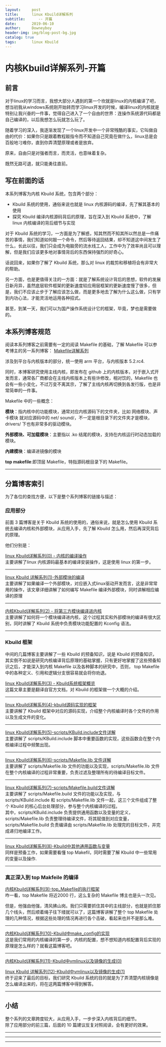 ```yaml
---
layout:     post   				    
title:      linux Kbuild详解系列 		
subtitle:      -- 开篇 
date:       2019-06-10 				
author:     Downeyboy 				
header-img: img/blog-post-bg.jpg	
catalog: true 					
tags:	    linux Kbuild
---
```


# 内核Kbuild详解系列-开篇

## 前言  
对于linux的学习而言，我想大部分人遇到的第一个坎就是linux的内核编译了吧，想当初我从windows系统刚开始转而学习linux开发的时候，编译linux的内核就是特别让我兴奋的一件事，觉得自己进入了一个自由的世界：连操作系统源代码都是自己编译的，以后我想怎么玩就怎么玩了。  

随着学习的深入，我逐渐发现了一个linux开发中一个非常残酷的事实，它叫做自由的代价：如果你只是跟着教程敲指令而不知道自己究竟在做什么，linux总是会百般地刁难你，直到你弄清楚原理或者是放弃。   

原来，自由只是对强者而言，而灵活，也意味着复杂。   

既然无路可退，就只能勇往直前。  

## 写在前面的话
本系列博客为内核 Kbuild 系统，包含两个部分：
* Kbuild 系统的使用，通俗来说也就是 linux 内核源码的编译，先了解其基本的使用
* 探究 Kbuild 编译内核源码背后的原理，旨在深入到 Kbuild 系统中，了解 linux 内核编译的背后细节与实现

对于 Kbuild 系统的学习，一方面是为了解惑，知其然而不知其所以然总是一件痛苦的事情，我们知道如何敲一个命令，然后等待返回结果，却不知道这中间发生了什么，长此以往，我们只会成为电脑旁的流水线工人，工作中为了效率尚且可以理解，但是我们应该更多地对事情背后的东西保持强烈的好奇心。  

话说回来，如果你了解了 Kbuild 系统，那么对 linux 的裁剪和移植将会有非常大的帮助。  

另一方面，也是更值得关注的一方面：就是了解系统设计背后的思想，软件的发展日新月异，虽然底层软件框架的更新速度较应用层框架的更新速度慢了很多，但是，我们不应该止步于了解应该怎么做，而是更多地去了解为什么这么做，只有学到内功心法，才能灵活地运用各种招式。  

甚至，到某一天，我们可以为国产操作系统设计它的框架，毕竟，梦也是需要做的。      

## 本系列博客规范

阅读本系列博客之前需要有一定的阅读 Makefile 的基础，了解 Makefile 可以参考博主的另一系列博客：
[Makefile详解系列](http://www.downeyboy.com/2019/05/14/makefile_series_sumary/)

涉及到平台与内核版本的部分，统一使用 arm 平台，与内核版本 5.2.rc4.

同时，本博客研究使用主线内核，即发布在 github 上的内核版本，对于嵌入式开发而言，通常各厂商都会在主线内核版本上有些许修改，相对饮的，Makefile 也会有一些小变化，不过万变不离其宗，了解了主线内核再切换到各发行版，也是非常简单的一件事。  

Makefile 中的一些概念：

**模块**：指内核中的功能模块，通常对应内核源码下的文件夹，比如 网络模块、声卡模块 就对应源码中的 net/ sound/，不一定是根目录下的文件夹才是模块，drivers/ 下也有非常多的驱动模块。  

**外部模块、可加载模块**：主要指以 .ko 结尾的模块，支持在内核运行时动态加载的模块。  

**內建模块**：编译进镜像的模块

**top makefile**:即顶层 Makefile，特指源码根目录下的 Makefile。 

****

## 分篇博客索引

为了各位的查找方便，以下是整个系列博客的链接与描述：


### 应用部分
前面 3 篇博客是关于 Kbuild 系统的使用的，通俗来说，就是怎么使用 Kbuild 系统去编译内核和外部模块，从应用入手，先了解 Kbuild 怎么用，然后再深究背后的原理。  

他们分别是：

[linux Kbuild详解系列(0) - 内核的编译操作](http://www.downeyboy.com/2019/06/11/Kbuild_series_0/)    
主要讲解了linux 内核源码最基本的编译安装操作，这是使用 linux 的第一步。  

***  

[linux Kbuild 详解系列(1)-外部模块的编译](http://www.downeyboy.com/2019/06/12/Kbuild_series_1/)  
主要讲解了如果编译一个外部模块，对应嵌入式linux驱动开发而言，这是非常常用的操作，该文章详细讲解了如何编写 Makefile 编译外部模块，同时讲解相应编译的原理

***  

[内核Kbuild详解系列(2) - 将第三方模块编译进内核](http://www.downeyboy.com/2019/06/13/Kbuild_series_2/)  
主要讲解了如何将一个模块编译进内核，这个过程其实和外部模块的编译有很大区别，同时讲解了 Kbuild 系统中负责模块功能配置的 Kconfig 语法。

***  

### Kbuild 框架
中间的几篇博客主要讲解了一些 Kbuild 的预备知识，说是 Kbuild 的预备知识，其实倒不如说是研究内核编译背后原理的基础掌握，只有更好地掌握了这些预备知识之后，才能深入到内核 Makefile 以及各种脚本的研究中，否则， top Makefile 中的各种定义、引用和逻辑分支很容易就会将你劝退。    

[linux Kbuild详解系列(3) - Kbuild系统框架概览](http://www.downeyboy.com/2019/06/14/Kbuild_series_3/)  
这篇文章主要是翻译自官方文档，对 Kbuild 的框架做一个大概的介绍。  

***  

[linux Kbuild详解系列(4)-kbuild源码实现的框架](http://www.downeyboy.com/2019/06/15/Kbuild_series_4/)  
主要讲解了 Kbuild 框架中对应的源码实现，介绍整个内核编译时各个文件的作用以及生成文件的变化。  

***  


[linux Kbuild详解系列(5)-scripts/KBuild.include文件详解](http://www.downeyboy.com/2019/06/16/Kbuild_series_5/)    
主要讲解了 scripts/KBuild.include 脚本中重要函数的实现，这些函数会在整个内核编译过程中频繁出现。  

***  

[linux Kbuild详解系列(6)-scripts/Makefile.lib 文件详解](http://www.downeyboy.com/2019/06/17/Kbuild_series_6/)  
主要讲解了 scripts/Makefile.lib 文件的功能以及实现，scripts/Makefile.lib 文件在整个内核编译的过程非常重要，负责过滤及整理所有的待编译目标文件。

***  

[linux Kbuild详解系列(7)-scripts/Makefile.build文件详解](http://www.downeyboy.com/2019/06/18/Kbuild_series_7/)  
主要讲解了 scripts/Makefile.build 文件的功能以及实现，与 scripts/KBuild.include 和 scripts/Makefile.lib 文件一起，这三个文件组成了整个 Kbuild 的核心后台处理部分，参与整个内核编译的过程。  
其中，scripts/KBuild.include 负责提供通用函数以及变量的定义， scripts/Makefile.lib 负责整理待编译文件，将其赋值到对应变量，scripts/Makefile.build 负责编译由 scripts/Makefile.lib 处理完的目标文件，并完成递归地编译工作。  

****  

[linux Kbuild详解系列(8)-Kbuild中其他通用函数与变量](http://www.downeyboy.com/2019/06/19/Kbuild_series_8/)  
同样是预备工作，如果需要看懂 top Makefil，同时需要了解 Kbuild 中一些常用的变量以及操作.

***  

### 真正深入到 top Makfeile 的编译

[内核Kbuild详解系列(9)-top_Makefile的执行框架](http://www.downeyboy.com/2019/06/20/Kbuild_series_9/)  
咋一看，top Makefile 将近2000 行，这么复杂的 Makefile 博主也是头一次见。  

但是，他强由他强，清风拂山岗。我们只需要抓住其中的主线部分，也就是抓住那几个线头，然后顺着绳子往下缕就可以了，这篇博客讲解了整个 top Makefile 处理的几种情况，根据这些处理的情况再进行各个击破，看起来也并不是那么难。  

***  

[内核Kbuild详解系列(10)-Kbuild中make_config的实现](http://www.downeyboy.com/2019/06/22/Kbuild_series_10/)  
这是我们常用的内核编译的第一步，内核的配置，想不想知道内核配置背后实现的原理是怎么样的？就看这篇博客吧。  

***  

[内核Kbuild详解系列(11)-Kbuild中vmlinux以及镜像的生成(0)](http://www.downeyboy.com/2019/06/23/Kbuild_series_11/)  

[linux Kbuild 详解系列(12)-Kbuild中vmlinux以及镜像的生成(1)](http://www.downeyboy.com/2019/06/24/Kbuild_series_12/)  
终于迎来了最后的目标，我们研究 Kbuild 系统的目的就是为了弄清楚内核镜像是怎么编译出来的，将在这两篇博客中得到解答。

***  

## 小结
整个系列的文章跨度较大，从应用入手，一步步深入内核背后的细节。  
除了应用部分的前三篇，后面的 10 篇建议反复对照阅读，会有更好的效果。  


***  
***  
*** 



